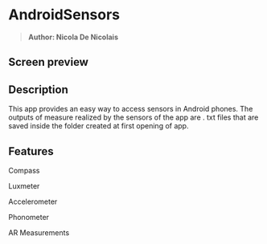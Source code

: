 # AndroidSensors
> <b>Author: Nicola De Nicolais</b>

## Screen preview

## Description
This app provides an easy way to access sensors in Android phones. The outputs of measure realized by the sensors of the app are . txt files that are saved inside the folder created at first opening of app.

## Features

Compass

Luxmeter

Accelerometer

Phonometer

AR Measurements
